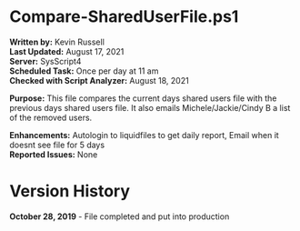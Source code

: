 # Compare-SharedUserFile.ps1

**Written by:** Kevin Russell<br>
**Last Updated:** August 17, 2021<br>
**Server:** SysScript4<br>
**Scheduled Task:** Once per day at 11 am<br>
**Checked with Script Analyzer:** August 18, 2021<br>

**Purpose:** This file compares the current days shared users file with the previous days shared
            users file.  It also emails Michele/Jackie/Cindy B a list of the removed users.<br>

**Enhancements:** Autologin to liquidfiles to get daily report, Email when it doesnt see file for 5 days<br>
**Reported Issues:** None<br>

# **Version History**
**October 28, 2019** - File completed and put into production
